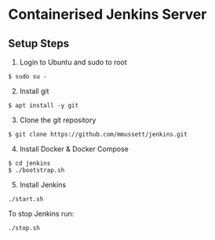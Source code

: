 # Containerised Jenkins Server

## Setup Steps




1) Login to Ubuntu and sudo to root

```
$ sudo su -
```

2) Install git

```
$ apt install -y git
```

3) Clone the git repository
```
$ git clone https://github.com/mmussett/jenkins.git
```

4) Install Docker & Docker Compose
```
$ cd jenkins
$ ./bootstrap.sh
```

5) Install Jenkins

```
./start.sh
```


To stop Jenkins run:

```
./stop.sh
```